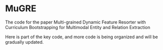 # MuGRE
The code for the paper Multi-grained Dynamic Feature Resorter with Curriculum Bootstrapping for Multimodal Entity and Relation Extraction

Here is part of the key code, and more code is being organized and will be gradually updated.
